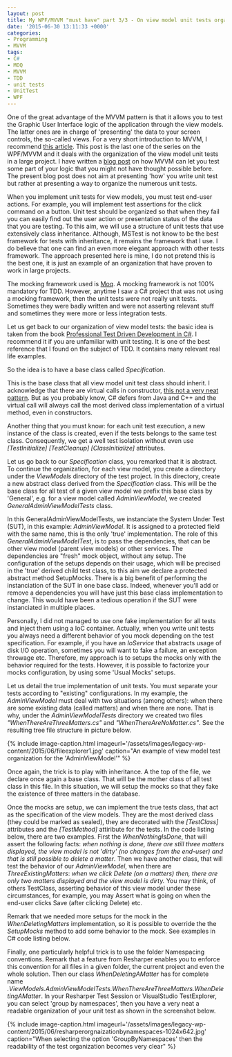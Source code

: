 ```yaml
---
layout: post
title: My WPF/MVVM "must have" part 3/3 - On view model unit tests organization
date: '2015-06-30 13:11:33 +0000'
categories:
- Programming
- MVVM
tags:
- C#
- MOQ
- MVVM
- TDD
- unit tests
- UnitTest
- WPF
---
```

One of the great advantage of the MVVM pattern is that it allows you to test the Graphic User Interface logic of the application through the view models. The latter ones are in charge of 'presenting' the data to your screen controls, the so-called views. For a very short introduction to MVVM, I recommend <a href="http://blog.hitechmagic.com/?page_id=513">this article</a>. This post is the last one of the series on the WPF/MVVM and it deals with the organization of the view model unit tests in a large project. I have written a <a href="/2014/03/15/unit-testing-drag-and-drop-logic-with-mvvm-pattern-in-wpf/">blog post</a> on how MVVM can let you test some part of your logic that you might not have thought possible before. The present blog post does not aim at presenting 'how' you write unit test but rather at presenting a way to organize the numerous unit tests.

When you implement unit tests for view models, you must test end-user actions. For example, you will implement test assertions for the click command on a button. Unit test should be organized so that when they fail you can easily find out the user action or presentation status of the data that you are testing. To this aim, we will use a structure of unit tests that use extensively class inheritance. Although, MSTest is not know to be the best framework for tests with inheritance, it remains the framework that I use. I do believe that one can find an even more elegant approach with other tests framework. The approach presented here is mine, I do not pretend this is the best one, it is just an example of an organization that have proven to work in large projects.

The mocking framework used is <a href="https://github.com/Moq/moq4">Moq</a>. A mocking framework is not 100% mandatory for TDD. However, anytime I saw a C# project that was not using a mocking framework, then the unit tests were not really unit tests. Sometimes they were badly written and were not asserting relevant stuff and sometimes they were more or less integration tests.

Let us get back to our organization of view model tests: the basic idea is taken from the book <a href="http://amzn.com/047064320X">Professional Test Driven Development in C#</a>. I recommend it if you are unfamiliar with unit testing. It is one of the best reference that I found on the subject of TDD. It contains many relevant real life examples.

So the idea is to have a base class called <em>Specification</em>.

<script src="https://gist.github.com/bpatra/2d081e304c04132b0f653906e9eacdb6.js"></script>

This is the base class that all view model unit test class should inherit. I acknowledge that there are virtual calls in constructor, <a href="http://stackoverflow.com/questions/119506/virtual-member-call-in-a-constructor">this not a very neat pattern</a>. But as you probably know, C# defers from Java and C++ and the virtual call will always call the most derived class implementation of a virtual method, even in constructors.

Another thing that you must know: for each unit test execution, a new instance of the class is created, even if the tests belongs to the same test class. Consequently, we get a well test isolation without even use <em>[TestInitialize] [TestCleanup] [ClassInitialize]</em> attributes.

Let us go back to our <em>Specification</em> class, you remarked that it is abstract. To continue the organization, for each view model, you create a directory under the <em>ViewModels</em> directory of the test project. In this directory, create a new abstract class derived from the <em>Specification</em> class. This will be the base class for all test of a given view model we prefix this base class by 'General', e.g. for a view model called <em>AdminViewModel</em>, we created <em>GeneralAdminViewModelTests</em> class.

<script src="https://gist.github.com/bpatra/371b883455a68a0e220f5ced6755feb2.js"></script>

In this GeneralAdminViewModelTests, we instanciate the System Under Test (SUT), in this example: <em>AdminViewModel</em>. It is assigned to a protected field with the same name, this is the only 'true' implementation. The role of this <em>GeneralAdminViewModelTest</em>, is to pass the dependencies, that can be other view model (parent view models) or other services. The dependencies are "fresh" mock object, without any setup. The configuration of the setups depends on their usage, which will be precised in the 'true' derived child test class, to this aim we declare a protected abstract method SetupMocks. There is a big benefit of performing the instanciation of the SUT in one base class. Indeed, whenever you'll add or remove a dependencies you will have just this base class implementation to change. This would have been a tedious operation if the SUT were instanciated in multiple places.

Personally, I did not managed to use one fake implementation for all tests and inject them using a IoC container. Actually, when you write unit tests you always need a different behavior of you mock depending on the test specification. For example, if you have an <em>IoService</em> that abstracts usage of disk I/O operation, sometimes you will want to fake a failure, an exception throwage etc. Therefore, my approach is to setups the mocks only with the behavior required for the tests. However, it is possible to factorize your mocks configuration, by using some 'Usual Mocks' setups.

Let us detail the true implementation of unit tests. You must separate your tests according to "existing" configurations. In my example, the <em>AdminViewModel</em> must deal with two situations (among others): when there are some existing data (called matters) and when there are none. That is why, under the <em>AdminViewModelTests</em> directory we created two files <em>"WhenThereAreThreeMatters.cs"</em> and <em>"WhenThereAreNoMatter.cs"</em>. See the resulting tree file structure in picture below.

{% include image-caption.html imageurl='/assets/images/legacy-wp-content/2015/06/fileexplorer1.jpg'  caption="An example of view model test organization for the 'AdminViewModel'" %}

Once again, the trick is to play with inheritance. A the top of the file, we declare once again a base class. That will be the mother class of all test class in this file. In this situation, we will setup the mocks so that they fake the existence of three matters in the database.

Once the mocks are setup, we can implement the true tests class, that act as the specification of the view models. They are the most derived class (they could be marked as sealed), they are decorated with the <em>[TestClass]</em> attributes and the <em>[TestMethod]</em> attiribute for the tests. In the code listing below, there are two examples. First the <em>WhenNothingIsDone</em>, that will assert the following facts: <em>when nothing is done, there are still three matters displayed, the view model is not 'dirty' (no changes from the end-user) and that is still possible to delete a matter</em>. Then we have another class, that will test the behavior of our <em>AdminViewModel</em>, when there are <em>ThreeExistingMatters</em>: <em>when we click Delete (on a matters) then, there are only two matters displayed and the view model is dirty.</em> You may think, of others TestClass, asserting behavior of this view model under these circumstances, for example, you may Assert what is going on when the end-user clicks Save (after clicking Delete) etc.

Remark that we needed more setups for the mock in the <em>WhenDeletingMatters</em> implementation, so it is possible to override the the <em>SetupMocks</em> method to add some behavior to the mock. See examples in C# code listing below.

<script src="https://gist.github.com/bpatra/f0da8237a1a60086e6bd3fa1cb295167.js"></script>

Finally, one particularly helpful trick is to use the folder Namespacing conventions. Remark that a feature from Resharper enables you to enforce this convention for all files in a given folder, the current project and even the whole solution. Then our class <em>WhenDeletingAMatter</em> has for complete name <em>.ViewModels.AdminViewModelTests.WhenThereAreThreeMatters.WhenDeletingAMatter</em>. In your Resharper Test Session or VisualStudio TestExplorer, you can select 'group by namespaces', then you have a very neat a readable organization of your unit test as shown in the screenshot below.

{% include image-caption.html imageurl='/assets/images/legacy-wp-content/2015/06/resharperorgnaizationbynamespaces-1024x642.jpg' caption="When selecting the option 'GroupByNamespaces' then the readability of the test organization becomes very clear" %}

